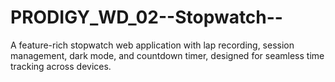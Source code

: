 # PRODIGY_WD_02--Stopwatch--
A feature-rich stopwatch web application with lap recording, session management, dark mode, and countdown timer, designed for seamless time tracking across devices.
